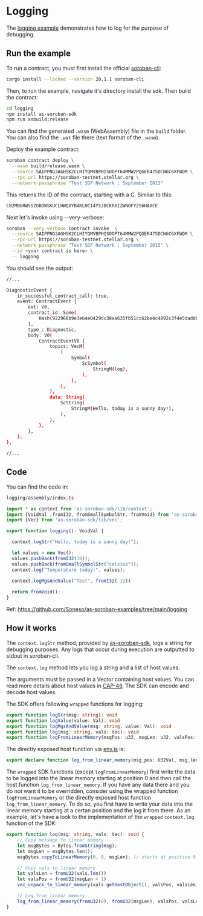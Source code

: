 # Logging

The [logging example](https://github.com/Soneso/as-soroban-examples/tree/main/logging) demonstrates how to log for the purpose of debugging.


## Run the example

To run a contract, you must first install the official [soroban-cli](https://soroban.stellar.org/docs/getting-started/setup):

```sh
cargo install --locked --version 20.1.1 soroban-cli
```

Then, to run the example, navigate it's directory install the sdk. Then build the contract:

```sh
cd logging
npm install as-soroban-sdk
npm run asbuild:release
```

You can find the generated `.wasm` (WebAssembly) file in the `build` folder. You can also find the `.wat` file there (text format of the `.wasm`).

Deploy the example contract:

```sh
soroban contract deploy \
  --wasm build/release.wasm \
  --source SAIPPNG3AGHSK2CLHIYQMVBPHISOOPT64MMW2PQGER47SDCN6C6XFWQM \
  --rpc-url https://soroban-testnet.stellar.org \
  --network-passphrase "Test SDF Network ; September 2015"
```

This returns the ID of the contract, starting with a C. Similar to this:

```sh
CB2MB6RW5SZGBOWSKUCLHWQXYB4KLHCI4Y5JBCKRXIZWNOFY2S6HAXCE
```

Next let's invoke using --very-verbose:

```sh
soroban --very-verbose contract invoke  \
  --source SAIPPNG3AGHSK2CLHIYQMVBPHISOOPT64MMW2PQGER47SDCN6C6XFWQM \
  --rpc-url https://soroban-testnet.stellar.org \
  --network-passphrase "Test SDF Network ; September 2015" \
  --id <your contract is here> \
  -- logging
```

You should see the output:
```sh
//...

DiagnosticEvent {
    in_successful_contract_call: true,
    event: ContractEvent {
        ext: V0,
        contract_id: Some(
            Hash(922968b9e3e64e0429dc38aa635fb51cc62be4c4892c3f4e5daddbe188f77781),
        ),
        type_: Diagnostic,
        body: V0(
            ContractEventV0 {
                topics: VecM(
                    [
                        Symbol(
                            ScSymbol(
                                StringM(log),
                            ),
                        ),
                    ],
                ),
                data: String(
                    ScString(
                        StringM(Hello, today is a sunny day!),
                    ),
                ),
            },
        ),
    },
},

//...
```

## Code

You can find the code in:

```sh
logging/assembly/index.ts
```

```typescript
import * as context from 'as-soroban-sdk/lib/context';
import {VoidVal ,fromI32, fromSmallSymbolStr, fromVoid} from 'as-soroban-sdk/lib/value';
import {Vec} from 'as-soroban-sdk/lib/vec';

export function logging(): VoidVal {

  context.logStr("Hello, today is a sunny day!");

  let values = new Vec();
  values.pushBack(fromI32(30));
  values.pushBack(fromSmallSymbolStr("celsius"));
  context.log("Temperature today:", values);

  context.logMgsAndValue("Test", fromI32(-12))
  
  return fromVoid();
}
```

Ref: https://github.com/Soneso/as-soroban-examples/tree/main/logging

## How it works

The `context.logStr` method, provided by [as-soroban-sdk](https://github.com/Soneso/as-soroban-sdk), logs a string for debugging purposes. Any logs that occur during execution are outputted to stdout in soroban-cli.

The `context.log` method lets you log a string and a list of host values. 

The arguments must be passed in a Vector containing host values. You can read more details about host values in [CAP-46](https://github.com/stellar/stellar-protocol/blob/master/core/cap-0046-01.md#host-value-type). The SDK can encode and decode host values.

The SDK offers following `wrapped` functions for logging:

```typescript
export function logStr(msg: string): void
export function logValue(value: Val): void
export function logMgsAndValue(msg: string, value: Val): void
export function log(msg: string, vals: Vec): void
export function logFromLinearMemory(msgPos: u32, msgLen: u32, valsPos: u32, valsLen: u32): void
```

The directly exposed host function via [env.js](https://github.com/Soneso/as-soroban-sdk/blob/main/lib/env.ts) is:

```typescript
export declare function log_from_linear_memory(msg_pos: U32Val, msg_len: U32Val, vals_pos: U32Val, vals_len: U32Val): VoidVal;
```

The `wrapped` SDK functions (except `logFromLinearMemory`) first write the data to be logged into the linear memory starting at position 0 and then call the host function `log_from_linear_memory`. If you have any data there and you do not want it to be overridden, consider using the wrapped function `logFromLinearMemory` or the directly exposed host function `log_from_linear_memory`. To do so, you first have to write your data into the linear memory starting at a certan position and the log it from there. As an example, let's have a look to the implementation of the `wrapped` `context.log` function of the SDK:

```typescript
export function log(msg: string, vals: Vec): void {
    // Copy message to linear memory
    let msgBytes = Bytes.fromString(msg);
    let msgLen = msgBytes.len();
    msgBytes.copyToLinearMemory(0, 0, msgLen); // starts at position 0

    // Copy vals to linear memory
    let valsLen = fromU32(vals.len())
    let valsPos = fromU32(msgLen + 1)
    vec_unpack_to_linear_memory(vals.getHostObject(), valsPos, valsLen);

    // Log from linear memory
    log_from_linear_memory(fromU32(0), fromU32(msgLen), valsPos, valsLen);
}
```
